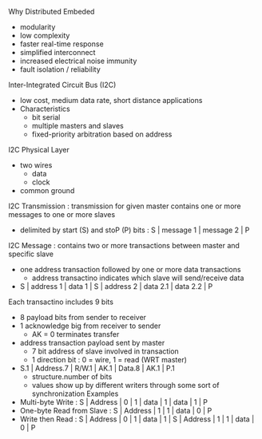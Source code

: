 Why Distributed Embeded 
* modularity
* low complexity
* faster real-time response
* simplified interconnect
* increased electrical noise immunity
* fault isolation / reliability

Inter-Integrated Circuit Bus (I2C)
* low cost, medium data rate, short distance applications
* Characteristics
  * bit serial
  * multiple masters and slaves
  * fixed-priority arbitration based on address

I2C Physical Layer 
* two wires
  * data
  * clock
* common ground

I2C Transmission : transmission for given master contains one or more messages to one or more slaves 
* delimited by start (S) and stoP (P) bits : S | message 1 | message 2 | P

I2C Message : contains two or more transactions between master and specific slave 
* one address transaction followed by one or more data transactions
  * address transactino indicates which slave will send/receive data
* S | address 1 | data 1 | S | address 2 | data 2.1 | data 2.2 | P

Each transactino includes 9 bits 
* 8 payload bits from sender to receiver
* 1 acknowledge big from receiver to sender
  * AK = 0 terminates transfer
* address transaction payload sent by master
  * 7 bit address of slave involved in transaction
  * 1 direction bit : 0 = wire, 1 = read (WRT master)
* S.1 | Address.7 | R/W.1 | AK.1 | Data.8 | AK.1 | P.1
  * structure.number of bits
  * values show up by different writers through some sort of synchronization
 Examples
* Multi-byte Write : S | Address | 0 | 1 | data | 1 | data | 1 | P
* One-byte Read from Slave : S | Address | 1 | 1 | data | 0 | P
* Write then Read : S | Address | 0 | 1 | data | 1 | S | Address | 1 | 1 | data | 0 | P


